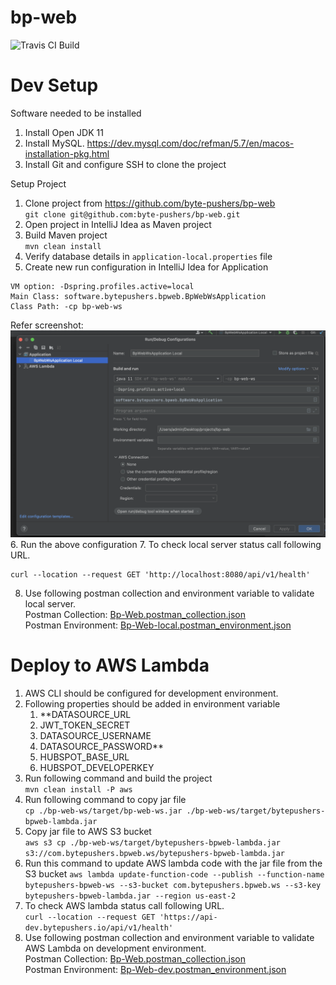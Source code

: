 # bp-web
![Travis CI Build](https://travis-ci.com/byte-pushers/bp-web.svg?branch=master)

# Dev Setup
Software needed to be installed
1. Install Open JDK 11
2. Install MySQL.
   https://dev.mysql.com/doc/refman/5.7/en/macos-installation-pkg.html
3. Install Git and configure SSH to clone the project

Setup Project
1. Clone project from https://github.com/byte-pushers/bp-web <br/>
   `git clone git@github.com:byte-pushers/bp-web.git`
2. Open project in IntelliJ Idea as Maven project
3. Build Maven project <br/>
   `mvn clean install`
4. Verify database details in `application-local.properties` file
5. Create new run configuration in IntelliJ Idea for Application
```
VM option: -Dspring.profiles.active=local
Main Class: software.bytepushers.bpweb.BpWebWsApplication
Class Path: -cp bp-web-ws
```
Refer screenshot: ![Run Configuration.png](postman%2FRun%20Configuration.png)
6. Run the above configuration
7. To check local server status call following URL.
```shell
curl --location --request GET 'http://localhost:8080/api/v1/health'
```
8. Use following postman collection and environment variable to validate local server. <br/>
    Postman Collection: [Bp-Web.postman_collection.json](postman%2FBp-Web.postman_collection.json) <br/>
    Postman Environment: [Bp-Web-local.postman_environment.json](postman%2FBp-Web-local.postman_environment.json)

# Deploy to AWS Lambda
1. AWS CLI should be configured for development environment.
2. Following properties should be added in environment variable
    1. **DATASOURCE_URL
    2. JWT_TOKEN_SECRET
    3. DATASOURCE_USERNAME
    4. DATASOURCE_PASSWORD**
    5. HUBSPOT_BASE_URL
    6. HUBSPOT_DEVELOPERKEY
3. Run following command and build the project <br />
   ```mvn clean install -P aws```
4. Run following command to copy jar file <br />
   ```cp ./bp-web-ws/target/bp-web-ws.jar ./bp-web-ws/target/bytepushers-bpweb-lambda.jar```
5. Copy jar file to AWS S3 bucket <br />
   ```aws s3 cp ./bp-web-ws/target/bytepushers-bpweb-lambda.jar s3://com.bytepushers.bpweb.ws/bytepushers-bpweb-lambda.jar```
6. Run this command to update AWS lambda code with the jar file from the S3 bucket
   ```aws lambda update-function-code --publish --function-name bytepushers-bpweb-ws --s3-bucket com.bytepushers.bpweb.ws --s3-key bytepushers-bpweb-lambda.jar --region us-east-2```
7. To check AWS lambda status call following URL. <br />
   ```curl --location --request GET 'https://api-dev.bytepushers.io/api/v1/health'```
8. Use following postman collection and environment variable to validate AWS Lambda on development environment. <br/>
   Postman Collection: [Bp-Web.postman_collection.json](postman%2FBp-Web.postman_collection.json) <br/>
   Postman Environment: [Bp-Web-dev.postman_environment.json](postman%2FBp-Web-dev.postman_environment.json)
